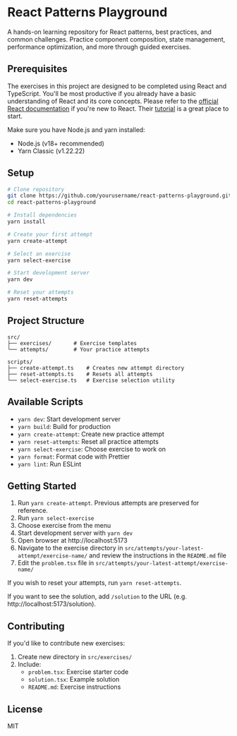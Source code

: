 # React Patterns Playground

A hands-on learning repository for React patterns, best practices, and common challenges. Practice component composition, state management, performance optimization, and more through guided exercises.

## Prerequisites

The exercises in this project are designed to be completed using React and TypeScript. You'll be most productive if you already have a basic understanding of React and its core concepts. Please refer to the [official React documentation](https://react.dev/) if you're new to React. Their [tutorial](https://react.dev/learn) is a great place to start.

Make sure you have Node.js and yarn installed:

- Node.js (v18+ recommended)
- Yarn Classic (v1.22.22)

## Setup

```bash
# Clone repository
git clone https://github.com/yourusername/react-patterns-playground.git
cd react-patterns-playground

# Install dependencies
yarn install

# Create your first attempt
yarn create-attempt

# Select an exercise
yarn select-exercise

# Start development server
yarn dev

# Reset your attempts
yarn reset-attempts

```

## Project Structure

```
src/
├── exercises/       # Exercise templates
└── attempts/        # Your practice attempts

scripts/
├── create-attempt.ts    # Creates new attempt directory
├── reset-attempts.ts    # Resets all attempts
└── select-exercise.ts   # Exercise selection utility
```

## Available Scripts

- `yarn dev`: Start development server
- `yarn build`: Build for production
- `yarn create-attempt`: Create new practice attempt
- `yarn reset-attempts`: Reset all practice attempts
- `yarn select-exercise`: Choose exercise to work on
- `yarn format`: Format code with Prettier
- `yarn lint`: Run ESLint

## Getting Started

1. Run `yarn create-attempt`. Previous attempts are preserved for reference.
2. Run `yarn select-exercise`
3. Choose exercise from the menu
4. Start development server with `yarn dev`
5. Open browser at http://localhost:5173
6. Navigate to the exercise directory in `src/attempts/your-latest-attempt/exercise-name/` and review the instructions in the `README.md` file
7. Edit the `problem.tsx` file in `src/attempts/your-latest-attempt/exercise-name/`

If you wish to reset your attempts, run `yarn reset-attempts`.

If you want to see the solution, add `/solution` to the URL (e.g. http://localhost:5173/solution).

## Contributing

If you'd like to contribute new exercises:

1. Create new directory in `src/exercises/`
2. Include:
   - `problem.tsx`: Exercise starter code
   - `solution.tsx`: Example solution
   - `README.md`: Exercise instructions

## License

MIT
